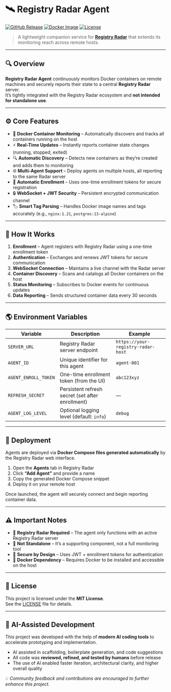 # 🛰️ Registry Radar Agent  

[![GitHub Release](https://img.shields.io/github/v/release/andrewbusbee/registry-radar-agent?color=4CAF50&label=Release)](https://github.com/andrewbusbee/registry-radar-agent/releases)
[![Docker Image](https://img.shields.io/docker/pulls/andrewbusbee/registry-radar-agent?color=2496ED&logo=docker&label=Docker)](https://hub.docker.com/r/andrewbusbee/registry-radar-agent)
[![License](https://img.shields.io/github/license/andrewbusbee/registry-radar-agent?color=blue?branch=main&cacheSeconds=60&v=4)](https://github.com/andrewbusbee/registry-radar-agent/blob/main/LICENSE)


> A lightweight companion service for **[Registry Radar](https://github.com/andrewbusbee/registry-radar)** that extends its monitoring reach across remote hosts.

---

## 🔍 Overview  

**Registry Radar Agent** continuously monitors Docker containers on remote machines and securely reports their state to a central **Registry Radar** server.  
It’s tightly integrated with the Registry Radar ecosystem and **not intended for standalone use**.

---

## ⚙️ Core Features  

- 🐳 **Docker Container Monitoring** – Automatically discovers and tracks all containers running on the host  
- ⚡ **Real-Time Updates** – Instantly reports container state changes (running, stopped, exited)  
- 🔍 **Automatic Discovery** – Detects new containers as they’re created and adds them to monitoring  
- 🌐 **Multi-Agent Support** – Deploy agents on multiple hosts, all reporting to the same Radar server  
- 🧩 **Automatic Enrollment** – Uses one-time enrollment tokens for secure registration  
- 🔒 **WebSocket + JWT Security** – Persistent encrypted communication channel  
- 🏷️ **Smart Tag Parsing** – Handles Docker image names and tags accurately (e.g., `nginx:1.21`, `postgres:13-alpine`)

---

## 🧭 How It Works  

1. **Enrollment** – Agent registers with Registry Radar using a one-time enrollment token  
2. **Authentication** – Exchanges and renews JWT tokens for secure communication  
3. **WebSocket Connection** – Maintains a live channel with the Radar server  
4. **Container Discovery** – Scans and catalogs all Docker containers on the host  
5. **Status Monitoring** – Subscribes to Docker events for continuous updates  
6. **Data Reporting** – Sends structured container data every 30 seconds  

---

## 🌎 Environment Variables  

| Variable | Description | Example |
|-----------|--------------|----------|
| `SERVER_URL` | Registry Radar server endpoint | `https://your-registry-radar-host` |
| `AGENT_ID` | Unique identifier for this agent | `agent-001` |
| `AGENT_ENROLL_TOKEN` | One-time enrollment token (from the UI) | `abc123xyz` |
| `REFRESH_SECRET` | Persistent refresh secret (set after enrollment) | — |
| `AGENT_LOG_LEVEL` | Optional logging level (default: `info`) | `debug` |

---

## 🚀 Deployment  

Agents are deployed via **Docker Compose files generated automatically** by the Registry Radar web interface.

1. Open the **Agents** tab in Registry Radar  
2. Click **“Add Agent”** and provide a name  
3. Copy the generated Docker Compose snippet  
4. Deploy it on your remote host  

Once launched, the agent will securely connect and begin reporting container data.

---

## ⚠️ Important Notes  

- 🔗 **Registry Radar Required** – The agent only functions with an active Registry Radar server  
- 🧭 **Not Standalone** – It’s a supporting component, not a full monitoring tool  
- 🔐 **Secure by Design** – Uses JWT + enrollment tokens for authentication  
- 🐋 **Docker Dependency** – Requires Docker to be installed and accessible on the host  

---

## 🪪 License  

This project is licensed under the **MIT License**.  
See the [LICENSE](./LICENSE) file for details.

---

## 🤖 AI-Assisted Development  

This project was developed with the help of **modern AI coding tools** to accelerate prototyping and implementation.  

- AI assisted in scaffolding, boilerplate generation, and code suggestions  
- All code was **reviewed, refined, and tested by humans** before release  
- The use of AI enabled faster iteration, architectural clarity, and higher overall quality  

💡 *Community feedback and contributions are encouraged to further enhance this project.*

